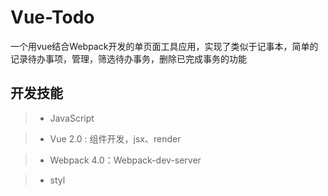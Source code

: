 Vue-Todo
===

一个用vue结合Webpack开发的单页面工具应用，实现了类似于记事本，简单的记录待办事项，管理，筛选待办事务，删除已完成事务的功能


开发技能
------
>* JavaScript 

>* Vue 2.0 : 组件开发，jsx、render

>* Webpack 4.0：Webpack-dev-server

>* styl 




